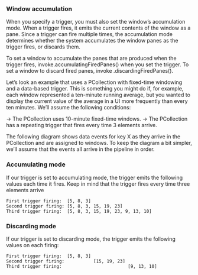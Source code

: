 <!--
Licensed under the Apache License, Version 2.0 (the "License");
you may not use this file except in compliance with the License.
You may obtain a copy of the License at

http://www.apache.org/licenses/LICENSE-2.0

Unless required by applicable law or agreed to in writing, software
distributed under the License is distributed on an "AS IS" BASIS,
WITHOUT WARRANTIES OR CONDITIONS OF ANY KIND, either express or implied.
See the License for the specific language governing permissions and
limitations under the License.
-->
### Window accumulation

When you specify a trigger, you must also set the window’s accumulation mode. When a trigger fires, it emits the current contents of the window as a pane. Since a trigger can fire multiple times, the accumulation mode determines whether the system accumulates the window panes as the trigger fires, or discards them.

To set a window to accumulate the panes that are produced when the trigger fires, invoke.accumulatingFiredPanes() when you set the trigger. To set a window to discard fired panes, invoke .discardingFiredPanes().

Let’s look an example that uses a PCollection with fixed-time windowing and a data-based trigger. This is something you might do if, for example, each window represented a ten-minute running average, but you wanted to display the current value of the average in a UI more frequently than every ten minutes. We’ll assume the following conditions:

→ The PCollection uses 10-minute fixed-time windows.
→ The PCollection has a repeating trigger that fires every time 3 elements arrive.

The following diagram shows data events for key X as they arrive in the PCollection and are assigned to windows. To keep the diagram a bit simpler, we’ll assume that the events all arrive in the pipeline in order.

### Accumulating mode

If our trigger is set to accumulating mode, the trigger emits the following values each time it fires. Keep in mind that the trigger fires every time three elements arrive
```
First trigger firing:  [5, 8, 3]
Second trigger firing: [5, 8, 3, 15, 19, 23]
Third trigger firing:  [5, 8, 3, 15, 19, 23, 9, 13, 10]
```

### Discarding mode

If our trigger is set to discarding mode, the trigger emits the following values on each firing:
```
First trigger firing:  [5, 8, 3]
Second trigger firing:           [15, 19, 23]
Third trigger firing:                         [9, 13, 10]
```